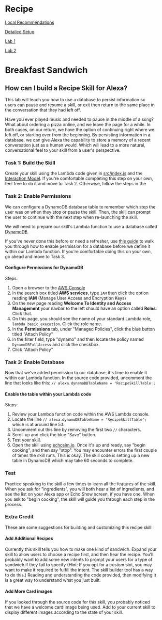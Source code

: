 # Recipe
<a href="https://github.com/voicehacks/setup-local-recommendations">Local Recommendations</a>

[Detailed Setup](Detailed-Setup-Instructions/README.md)

<a href="Lab 1/README.md">Lab 1</a>


<a href="Lab 2/README.md">Lab 2</a>

# Breakfast Sandwich

## How can I build a Recipe Skill for Alexa? <a id="intro"></a>
This lab will teach you how to use a database to persist information so users can pause and resume a skill, or exit then return to the same place in the conversation that they had left off.

Have you ever played music and needed to pause in the middle of a song? What about ordering a pizza online, and we leave the page for a while. In both cases, on our return, we have the option of continuing right where we left off, or starting over from the beginning. By persisting information in a database, we can give Alexa the capability to store a memory of a recent conversation just as a human would. Which will lead to a more natural, conversational feel to your skill from a user's perspective.

<!-- TODO:  Re-word this and provide the option for more detailThis lesson consists of 3 main steps: Use the code provided in [src/index.js](src/index.js) and in [speechAssets/IntentSchema.json](speechAssets/IntentSchema.json) -->

### Task 1: Build the Skill
Create your skill using the Lambda code given in [src/index.js](src/index.js) and the [Interaction Model](speechAssets/InteractionModel.json). If you're comfortable completing this step on your own, feel free to do it and move to Task 2. Otherwise, follow the steps in the 

### Task 2: Enable Permissions
We can configure a DynamoDB database table to remember which step the user was on when they stop or pause the skill.
Then, the skill can prompt the user to continue with the next step when re-launching the skill.

We will need to prepare our skill's Lambda function to use a database called [DynamoDB](https://aws.amazon.com/dynamodb/).

<!-- Every skill is lowest-needed permissions first, need to add them as necessary -->

If you've never done this before or need a refresher, use [this guide]() to walk you through how to enable permission for a database before we define it within our Lambda function. If you're comfortable doing this on your own, go ahead and move to Task 3.
#### Configure Permissions for DynamoDB
Steps:
1. Open a browser to the [AWS Console](https://aws.amazon.com/console)
1. In the search box titled **AWS services**, type ```IAM``` then click the option reading **IAM** (Manage User Access and Encryption Keys)
1. On the new page reading **Welcome To Identity and Access Management** your navbar to the left should have an option called **Roles**. Click that.
1. On this page, you should see the name of your standard Lambda role, ```lambda_basic_execution```. Click the role name.
1. In the **Permissions** tab, under "Managed Policies", click the blue button titled "Attach Policy"
1. In the filter field, type "dynamo" and then locate the policy named ```DynamoDBFullAccess``` and click the checkbox.
1. Click "Attach Policy"

### Task 3: Enable Database
Now that we've added permission to our database, it's time to enable it within our Lambda function. In the source code provided, uncomment the line that looks like this: ```// alexa.dynamoDBTableName = 'RecipeSkillTable'; ```

#### Enable the table within your Lambda code
Steps:
1. Review your Lambda function code within the AWS Lambda console.
1. Locate the line ```// alexa.dynamoDBTableName = 'RecipeSkillTable'; ``` which is at around line 53.
1. Uncomment out this line by removing the first two ```//``` characters.
1. Scroll up and click the blue "Save" button.
1. Test your skill.  
1. Open the skill using [echosim.io](https://echosim.io). Once it's up and ready, say "begin cooking", and then say "stop".  You may encounter errors the first couple of times the skill runs.  This is okay.  The skill code is setting up a new table in DynamoDB which may take 60 seconds to complete.



### Test

Practice speaking to the skill a few times to learn all the features of the skill.
When you ask for "ingredients", you will both hear a list of ingredients, and see the list on your Alexa app or Echo Show screen, if you have one.
When you ask to "begin cooking", the skill will guide you through each step in the process.

### Extra Credit
These are some suggestions for building and customizing this recipe skill

#### Add Additional Recipes

Currently this skill tells you how to make one kind of sandwich. Expand your skill to allow users to choose a recipe first, and then hear the recipe. You'll probably want to add some new intents to prompt your users for a type of sandwich if they fail to specify (Hint: If you opt for a custom slot, you may want to make it required to fulfill the intent. The skill builder tool has a way to do this.) Reading and understanding the code provided, then modifying it is a great way to understand what you just built.

#### Add More Card images

If you looked through the source code for this skill, you probably noticed that we have a welcome card image being used. Add to your current skill to display different images according to the state of your skill.
